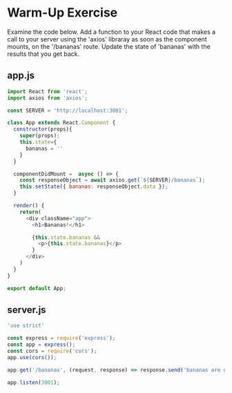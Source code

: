 # Warm-Up Exercise

Examine the code below. Add a function to your React code that makes a call to your server using the 'axios' libraray as soon as the component mounts, on the '/bananas' route. Update the state of 'bananas' with the results that you get back.

## app.js

```javascript
import React from 'react';
import axios from 'axios';

const SERVER = 'http://localhost:3001';

class App extends React.Component {
  constructor(props){
    super(props);
    this.state={
      bananas = ''
    }
  }

  componentDidMount =  async () => {
    const responseObject = await axios.get(`${SERVER}/bananas`);
    this.setState({ bananas: responseObject.data });
  }

  render() {
    return(
      <div className="app">
        <h1>Bananas!</h1>

        {this.state.bananas &&
          <p>{this.state.bananas}</p>
        }
      </div>
    )
  }
}

export default App;
```

## server.js

```javascript
'use strict'

const express = require('express');
const app = express();
const cors = require('cors');
app.use(cors());

app.get('/bananas', (request, response) => response.send('bananas are great'));

app.listen(3001);
```
